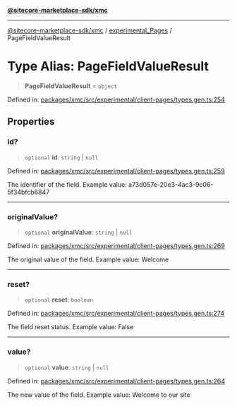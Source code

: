 [**@sitecore-marketplace-sdk/xmc**](../../../../README.md)

***

[@sitecore-marketplace-sdk/xmc](../../../../README.md) / [experimental\_Pages](../README.md) / PageFieldValueResult

# Type Alias: PageFieldValueResult

> **PageFieldValueResult** = `object`

Defined in: [packages/xmc/src/experimental/client-pages/types.gen.ts:254](https://github.com/Sitecore/marketplace-sdk/blob/main/packages/xmc/src/experimental/client-pages/types.gen.ts#L254)

## Properties

### id?

> `optional` **id**: `string` \| `null`

Defined in: [packages/xmc/src/experimental/client-pages/types.gen.ts:259](https://github.com/Sitecore/marketplace-sdk/blob/main/packages/xmc/src/experimental/client-pages/types.gen.ts#L259)

The identifier of the field.
Example value: a73d057e-20e3-4ac3-9c06-5f34bfcb6847

***

### originalValue?

> `optional` **originalValue**: `string` \| `null`

Defined in: [packages/xmc/src/experimental/client-pages/types.gen.ts:269](https://github.com/Sitecore/marketplace-sdk/blob/main/packages/xmc/src/experimental/client-pages/types.gen.ts#L269)

The original value of the field.
Example value: Welcome

***

### reset?

> `optional` **reset**: `boolean`

Defined in: [packages/xmc/src/experimental/client-pages/types.gen.ts:274](https://github.com/Sitecore/marketplace-sdk/blob/main/packages/xmc/src/experimental/client-pages/types.gen.ts#L274)

The field reset status.
Example value: False

***

### value?

> `optional` **value**: `string` \| `null`

Defined in: [packages/xmc/src/experimental/client-pages/types.gen.ts:264](https://github.com/Sitecore/marketplace-sdk/blob/main/packages/xmc/src/experimental/client-pages/types.gen.ts#L264)

The new value of the field.
Example value: Welcome to our site
